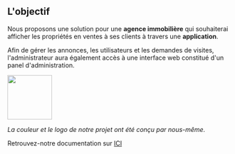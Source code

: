 ## L'objectif

Nous proposons une solution pour une **agence immobilière** qui souhaiterai afficher les propriétés en ventes à ses clients à travers une **application**.

Afin de gérer les annonces, les utilisateurs et les demandes de visites, l'administrateur aura également accès à une interface web constitué d'un panel d'administration.


<div style={{ textAlign: 'center' }}>
<img src="https://i.imgur.com/YnkxP3r.png" height="100" width="100"/>
</div>

_La couleur et le logo de notre projet ont été conçu par nous-même._


Retrouvez-notre documentation sur [ICI](http://francoisbonnin.me/Doc-Ymmobilier/)
